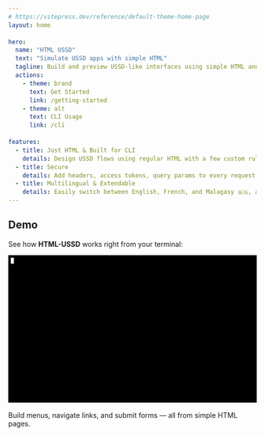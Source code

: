 ```yaml
---
# https://vitepress.dev/reference/default-theme-home-page
layout: home

hero:
  name: "HTML USSD"
  text: "Simulate USSD apps with simple HTML"
  tagline: Build and preview USSD-like interfaces using simple HTML and run them in your terminal.
  actions:
    - theme: brand
      text: Get Started
      link: /getting-started
    - theme: alt
      text: CLI Usage
      link: /cli

features:
  - title: Just HTML & Built for CLI
    details: Design USSD flows using regular HTML with a few custom rules — no need for a new DSL — run them from your terminal using local files or remote URLs.
  - title: Secure
    details: Add headers, access tokens, query params to every request for full control over external server interactions.
  - title: Multilingual & Extendable
    details: Easily switch between English, French, and Malagasy 🇲🇬, and plug in your own parser (HTML, JSON, XML...) or renderer thanks to the adapter
---
```


## Demo

See how **HTML-USSD** works right from your terminal:

![Demo](./demo.gif)

Build menus, navigate links, and submit forms — all from simple HTML pages.
